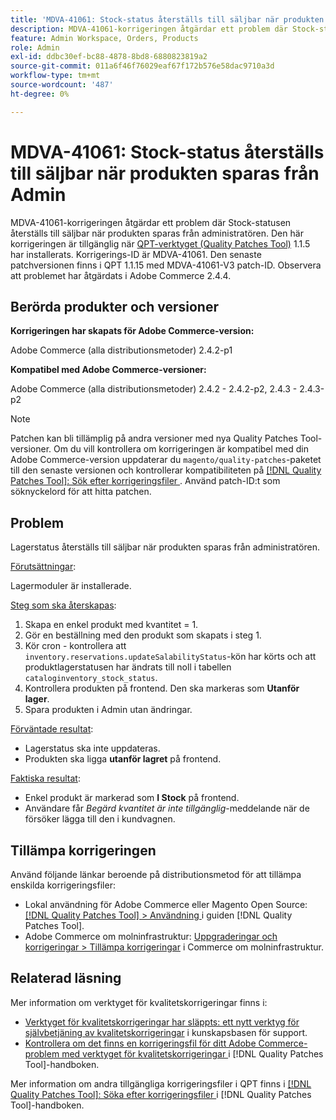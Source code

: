 ```yaml
---
title: 'MDVA-41061: Stock-status återställs till säljbar när produkten sparas från Admin'
description: MDVA-41061-korrigeringen åtgärdar ett problem där Stock-statusen återställs till säljbar när produkten sparas från administratören. Den här korrigeringen är tillgänglig när [QPT-verktyget (Quality Patches Tool)](https://experienceleague.adobe.com/sv/docs/commerce-operations/tools/quality-patches-tool/quality-patches-tool-to-self-serve-quality-patches) 1.1.5 är installerat. Korrigerings-ID är MDVA-41061. Den senaste patchversionen finns i QPT 1.1.15 med MDVA-41061-V3 patch-ID. Observera att problemet har åtgärdats i Adobe Commerce 2.4.4.
feature: Admin Workspace, Orders, Products
role: Admin
exl-id: ddbc30ef-bc88-4878-8bd8-6880823819a2
source-git-commit: 011a6f46f76029eaf67f172b576e58dac9710a3d
workflow-type: tm+mt
source-wordcount: '487'
ht-degree: 0%

---
```


# MDVA-41061: Stock-status återställs till säljbar när produkten sparas från Admin

MDVA-41061-korrigeringen åtgärdar ett problem där Stock-statusen återställs till säljbar när produkten sparas från administratören. Den här korrigeringen är tillgänglig när [QPT-verktyget (Quality Patches Tool)](https://experienceleague.adobe.com/sv/docs/commerce-operations/tools/quality-patches-tool/quality-patches-tool-to-self-serve-quality-patches) 1.1.5 har installerats. Korrigerings-ID är MDVA-41061. Den senaste patchversionen finns i QPT 1.1.15 med MDVA-41061-V3 patch-ID. Observera att problemet har åtgärdats i Adobe Commerce 2.4.4.

## Berörda produkter och versioner

**Korrigeringen har skapats för Adobe Commerce-version:**

Adobe Commerce (alla distributionsmetoder) 2.4.2-p1

**Kompatibel med Adobe Commerce-versioner:**

Adobe Commerce (alla distributionsmetoder) 2.4.2 - 2.4.2-p2, 2.4.3 - 2.4.3-p2

>[!NOTE]
>
>Patchen kan bli tillämplig på andra versioner med nya Quality Patches Tool-versioner. Om du vill kontrollera om korrigeringen är kompatibel med din Adobe Commerce-version uppdaterar du `magento/quality-patches`-paketet till den senaste versionen och kontrollerar kompatibiliteten på [[!DNL Quality Patches Tool]: Sök efter korrigeringsfiler ](https://experienceleague.adobe.com/sv/docs/commerce-operations/tools/quality-patches-tool/quality-patches-tool-to-self-serve-quality-patches). Använd patch-ID:t som söknyckelord för att hitta patchen.

## Problem

Lagerstatus återställs till säljbar när produkten sparas från administratören.

<u>Förutsättningar</u>:

Lagermoduler är installerade.

<u>Steg som ska återskapas</u>:

1. Skapa en enkel produkt med kvantitet = 1.
1. Gör en beställning med den produkt som skapats i steg 1.
1. Kör cron - kontrollera att `inventory.reservations.updateSalabilityStatus`-kön har körts och att produktlagerstatusen har ändrats till noll i tabellen `cataloginventory_stock_status`.
1. Kontrollera produkten på frontend. Den ska markeras som **Utanför lager**.
1. Spara produkten i Admin utan ändringar.

<u>Förväntade resultat</u>:

* Lagerstatus ska inte uppdateras.
* Produkten ska ligga **utanför lagret** på frontend.

<u>Faktiska resultat</u>:

* Enkel produkt är markerad som **I Stock** på frontend.
* Användare får *Begärd kvantitet är inte tillgänglig*-meddelande när de försöker lägga till den i kundvagnen.

## Tillämpa korrigeringen

Använd följande länkar beroende på distributionsmetod för att tillämpa enskilda korrigeringsfiler:

* Lokal användning för Adobe Commerce eller Magento Open Source: [[!DNL Quality Patches Tool] > Användning ](/help/tools/quality-patches-tool/usage.md) i guiden [!DNL Quality Patches Tool].
* Adobe Commerce om molninfrastruktur: [Uppgraderingar och korrigeringar > Tillämpa korrigeringar](https://experienceleague.adobe.com/docs/commerce-cloud-service/user-guide/develop/upgrade/apply-patches.html?lang=sv-SE) i Commerce om molninfrastruktur.

## Relaterad läsning

Mer information om verktyget för kvalitetskorrigeringar finns i:

* [Verktyget för kvalitetskorrigeringar har släppts: ett nytt verktyg för självbetjäning av kvalitetskorrigeringar](https://experienceleague.adobe.com/sv/docs/commerce-operations/tools/quality-patches-tool/quality-patches-tool-to-self-serve-quality-patches) i kunskapsbasen för support.
* [Kontrollera om det finns en korrigeringsfil för ditt Adobe Commerce-problem med verktyget för kvalitetskorrigeringar ](/help/tools/quality-patches-tool/patches-available-in-qpt/check-patch-for-magento-issue-with-magento-quality-patches.md) i [!DNL Quality Patches Tool]-handboken.

Mer information om andra tillgängliga korrigeringsfiler i QPT finns i [[!DNL Quality Patches Tool]: Söka efter korrigeringsfiler ](https://experienceleague.adobe.com/tools/commerce-quality-patches/index.html?lang=sv-SE) i [!DNL Quality Patches Tool]-handboken.
